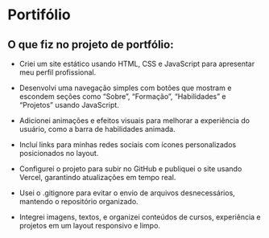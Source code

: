 # Portifólio

## O que fiz no projeto de portfólio:

   - Criei um site estático usando HTML, CSS e JavaScript para apresentar meu perfil profissional.

   - Desenvolvi uma navegação simples com botões que mostram e escondem seções como “Sobre”, “Formação”, “Habilidades” e “Projetos” usando JavaScript.

   - Adicionei animações e efeitos visuais para melhorar a experiência do usuário, como a barra de habilidades animada.

   - Incluí links para minhas redes sociais com ícones personalizados posicionados no layout.

   - Configurei o projeto para subir no GitHub e publiquei o site usando Vercel, garantindo atualizações em tempo real.

   - Usei o .gitignore para evitar o envio de arquivos desnecessários, mantendo o repositório organizado.

   - Integrei imagens, textos, e organizei conteúdos de cursos, experiência e projetos em um layout responsivo e limpo.